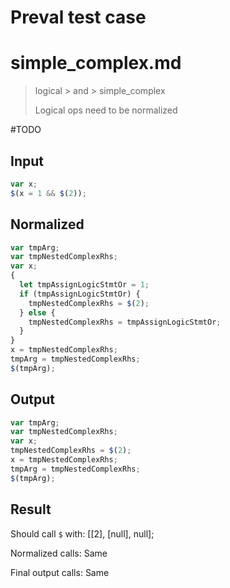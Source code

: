 # Preval test case

# simple_complex.md

> logical > and > simple_complex
>
> Logical ops need to be normalized

#TODO

## Input

`````js filename=intro
var x;
$(x = 1 && $(2));
`````

## Normalized

`````js filename=intro
var tmpArg;
var tmpNestedComplexRhs;
var x;
{
  let tmpAssignLogicStmtOr = 1;
  if (tmpAssignLogicStmtOr) {
    tmpNestedComplexRhs = $(2);
  } else {
    tmpNestedComplexRhs = tmpAssignLogicStmtOr;
  }
}
x = tmpNestedComplexRhs;
tmpArg = tmpNestedComplexRhs;
$(tmpArg);
`````

## Output

`````js filename=intro
var tmpArg;
var tmpNestedComplexRhs;
var x;
tmpNestedComplexRhs = $(2);
x = tmpNestedComplexRhs;
tmpArg = tmpNestedComplexRhs;
$(tmpArg);
`````

## Result

Should call `$` with:
[[2], [null], null];

Normalized calls: Same

Final output calls: Same
